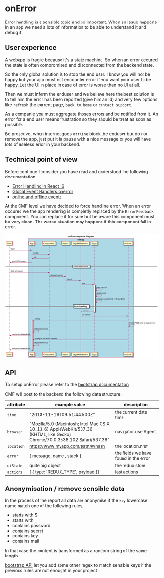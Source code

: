 # onError

Error handling is a sensible topic and so important.
When an issue happens in an app we need a lots of information to be able to understand it and debug it.

## User experience

A webapp is fragile because it's a state machine. So when an error occured the state is often compromised and disconnected from the backend state.

So the only global solution is to stop the end user. I know you will not be happy but your app must not encounter error if you want your user to be happy. Let the UI in place in case of error is worse than no UI at all.

Then we must inform the enduser and we believe here the best solution is to tell him the error has been reported (give him an id) and very few options like `refresh` the current page, `back to home` or `contact support`.

As a companie you must aggregate thoses errors and be notified from it.
An error for a end user means frustration so they should be treat as soon as possible.

Be proactive, when internet goes `offline` block the enduser but do not remove the app, just put it in pause with a nice message or you will have lots of useless error in your backend.

## Technical point of view

Before continue I consider you have read and understood the following documentation

* [Error Handling in React 16](https://reactjs.org/blog/2017/07/26/error-handling-in-react-16.html)
* [Global Event Handlers onerror](https://developer.mozilla.org/en-US/docs/Web/API/GlobalEventHandlers/onerror)
* [online and offline events](https://developer.mozilla.org/en-US/docs/Web/API/NavigatorOnLine/Online_and_offline_events)

At the CMF level we have decided to force handline error. When an error occured we the app rendering is completly replaced by the `ErrorFeedback` component. You can replace it for sure but be aware this component must be very clean. The worse situation may happens if this component fall in error.

![onError sequence diagram](../assets/diagram-onError-sequence.svg "onError sequence diagram")

## API

To setup onError please refer to the [bootstrap documentation](./bootstrap.md#onError)

CMF will post to the backend the following data structure:

| attribute | example value | description |
| -- | -- | -- |
| `time` | "2018-11-16T09:51:44.500Z" | the current date time |
| `browser` | "Mozilla/5.0 (Macintosh; Intel Mac OS X 10_13_6) AppleWebKit/537.36 (KHTML, like Gecko) Chrome/70.0.3538.102 Safari/537.36" | navigator.userAgent |
| `location` | https://www.myapp.com/path/#/hash | the location.href |
| `error` | { message, name , stack } | the fields we have found in the error |
| `uiState` | quite big object | the redux store |
| `actions` | [ { type: 'REDUX_TYPE', payload }] | last actions |

## Anonymisation / remove sensible data

In the process of the report all data are anonymise if the `key` lowercase name match one of the following rules.

* starts with $
* starts with _
* contains password
* contains secret
* contains key
* contains mail

In that case the content is transformed as a random string of the same length

[bootstrap API](./bootstrap.md#onError) let you add some other regex to match sensible keys if the previous rules are not enought in your project
